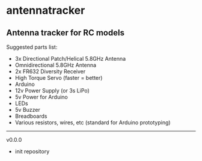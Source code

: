 # antennatracker
Antenna tracker for RC models 
-----------------------------
Suggested parts list:

- 3x Directional Patch/Helical 5.8GHz Antenna
- Omnidirectional 5.8GHz Antenna
- 2x FR632 Diversity Receiver 
- High Torque Servo (faster = better)
- Arduino 
- 12v Power Supply (or 3s LiPo)
- 5v Power for Arduino
- LEDs 
- 5v Buzzer
- Breadboards
- Various resistors, wires, etc (standard for Arduino prototyping)
----------------------------
v0.0.0 
- init repository